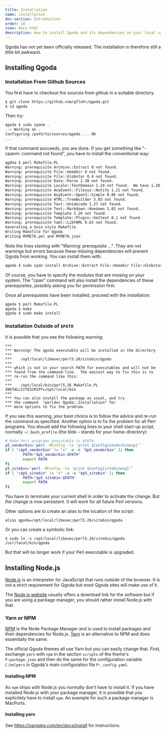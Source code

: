 ```yaml
---
title: Installation
name: installation
doc-section: Introduction
order: 10
view: docs.html
description: How to install Qgoda and its dependencies on your local system
---
```

Qgoda has not yet been officially released.  The installation is therefore still a little bit awkward.

<qgoda-toc/>

## Installing Qgoda

### Installation From Github Sources

You first have to checkout the sources from github in a suitable directory.

```bash
$ git clone https://github.com/gflohr/qgoda.git
$ cd qgoda
```

Then try:

```bash
qgoda $ sudo cpanm .
--> Working on .
Configuring /path/to/sources/qgoda ... OK
...
```

If that command succeeds, you are done.  If you get something like "-cpanm: command not found", you have to install the conventional way:

```bash
qgdoa $ perl Makefile.PL
Warning: prerequisite Archive::Extract 0 not found.
Warning: prerequisite File::HomeDir 0 not found.
Warning: prerequisite File::Globstar 0.4 not found.
Warning: prerequisite Date::Parse 2.30 not found.
Warning: prerequisite Locale::TextDomain 1.24 not found.  We have 1.20.
Warning: prerequisite AnyEvent::Filesys::Notify 1.21 not found.
Warning: prerequisite AnyEvent::Open3::Simple 0.86 not found.
Warning: prerequisite HTML::TreeBuilder 5.03 not found.
Warning: prerequisite Text::Unidecode 1.27 not found.
Warning: prerequisite Text::Markdown::Hoedown 1.02 not found.
Warning: prerequisite Template 2.26 not found.
Warning: prerequisite Template::Plugin::Gettext 0.1 not found.
Warning: prerequisite Yaml::LibYAML 0.63 not found.
Generating a Unix-style Makefile
Writing Makefile for Qgoda
Writing MYMETA.yml and MYMETA.json
```

Note the lines starting with "Warning: prerequisite ...".  They are not warnings but errors because these missing dependencies will prevent Qgoda from working.  You can install them with:

```bash
qgoda $ sudo cpan install Archive::Extract File::HomeDir File::Globstar
```

Of course, you have to specify the modules that are missing on *your* system.
The "cpan" command will also install the dependencies of these prerequisites, possibly asking you for permission first.

Once all prerequistes have been installed, proceed with the installation:

```bash
qgoda $ perl Makefile.PL
qgoda $ make
qgoda $ sudo make install
```

### Installation Outside of `$PATH`

It is possible that you see the following warning:

```core
***
*** Warning! The qgoda executable will be installed in the directory
***
***    /opt/local/libexec/perl5.26/sitebin/qgoda
***
*** which is not in your search PATH for executables and will not be
*** found from the command-line.  The easiest way to fix this is to
*** re-run the command like this:
***
***    /opt/local/bin/perl5.26 Makefile.PL  INSTALLSITESCRIPT=/opt/local/bin
***
*** You can also install the package as usual, and try
*** the command  "perldoc Qgoda::Installation" for
*** more options to fix the problem.
```

If you see this warning, your best choice is to follow the advice and re-run the command as specified.  Another option is to fix the problem for all Perl programs.  You should add the following lines to your shell start-up script, normally `~/.bash_profile` (the tilde `~` stands for your home-directory):

```bash
# Make Perl programs executable in $PATH.
p5_vendorbin=`perl -MConfig -le 'print $Config{vendorbinexp}'`
if [ "x$p5_vendorbin" != "x" -a -e "$p5_vendorbin" ]; then
        PATH="$p5_vendorbin:$PATH"
        export PATH
fi
p5_sitebin=`perl -MConfig -le 'print $Config{sitebinexp}'`
if [ "x$p5_sitebin" != "x" -a -e "$p5_sitebin" ]; then
        PATH="$p5_sitebin:$PATH"
        export PATH
fi
```

You have to terminate your current shell in order to activate the change.
But the change is now persistent.  It will work for all future Perl versions.

Other options are to create an alias to the location of the script:

```core
alias qgoda=/opt/local/libexec/perl5.26/sitebin/qgoda
```

Or you can create a symbolic link:

```core
$ sudo ln -s /opt/local/libexec/perl5.26/sitebin/qgoda /usr/local/bin/qgoda
```

But that will no longer work if your Perl executable is upgraded.

## Installing Node.js

[Node.js](https://nodejs.org/en/) is an interpreter for JavaScript that runs outside of the browser.  It is not a strict requirement for Qgoda but most Qgoda sites will make use of it.

The [Node.js website](https://nodejs.org/en/) usually offers a download link for the software but if you are using a package manager, you should rather install Node.js with that.

### Yarn or NPM

[NPM](https://yarnpkg.com/en/) is the Node Package Manager and is used to install packages and their dependencies for Node.js.  [Yarn](https://yarnpkg.com/en/) is an alternative to NPM and does essentially the same.

The official Qgoda themes all use Yarn but you can easily change that.  First, exchange `yarn` with `npm` in the section `scripts` of the theme's `P:package.json` and then do the same for the configuration variable `C:helpers` in Qgoda's main configuration file `P:_config.yaml`.

#### Installing NPM

As `npm` ships with Node.js you normally don't have to install it.  If you have installed Node.js with your package manager, it is possible that you explicitely have to install `npm`.  An example for such a package manager is MacPorts.

#### Installing yarn

See https://yarnpkg.com/en/docs/install for instructions.
